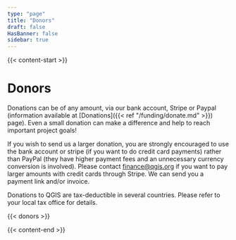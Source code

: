 ```yaml
---
type: "page"
title: "Donors"
draft: false
HasBanner: false
sidebar: true
---
```


{{< content-start >}}

# Donors
Donations can be of any amount, via our bank account, Stripe or Paypal (information available at [Donations]({{< ref "/funding/donate.md" >}}) page). Even a small donation can make a difference and help to reach important project goals!

If you wish to send us a larger donation, you are strongly encouraged to use the bank account or stripe (if you want to do credit card payments) rather than PayPal (they have higher payment fees and an unnecessary currency conversion is involved). Please contact [finance@qgis.org](mailto:finance@qgis.org) if you want to pay larger amounts with credit cards through Stripe. We can send you a payment link and/or invoice.

Donations to QGIS are tax-deductible in several countries. Please refer to your local tax office for details.

{{< donors >}}

{{< content-end >}}